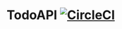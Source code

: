 # TodoAPI [![CircleCI](https://circleci.com/gh/bogdan2256/todo-api.svg?style=shield&circle-token=d3591a4af27e933080e16390f8b8590c7fc2c2d9)](https://circleci.com/gh/bogdan2256/todo-api)
